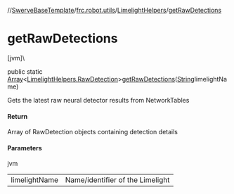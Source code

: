 //[SwerveBaseTemplate](../../../index.md)/[frc.robot.utils](../index.md)/[LimelightHelpers](index.md)/[getRawDetections](get-raw-detections.md)

# getRawDetections

[jvm]\

public static [Array](https://kotlinlang.org/api/latest/jvm/stdlib/kotlin/-array/index.html)&lt;[LimelightHelpers.RawDetection](-raw-detection/index.md)&gt;[getRawDetections](get-raw-detections.md)([String](https://docs.oracle.com/javase/8/docs/api/java/lang/String.html)limelightName)

Gets the latest raw neural detector results from NetworkTables

#### Return

Array of RawDetection objects containing detection details

#### Parameters

jvm

| | |
|---|---|
| limelightName | Name/identifier of the Limelight |
